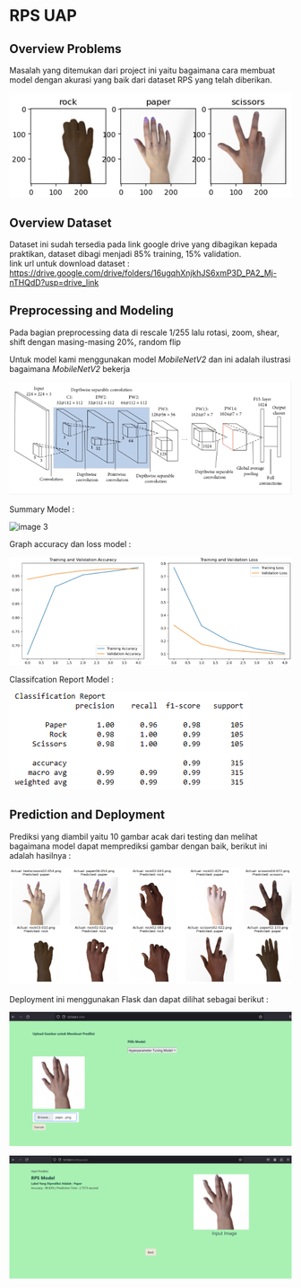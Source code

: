 # RPS UAP

## Overview Problems
Masalah yang ditemukan dari project ini yaitu bagaimana cara membuat model dengan akurasi yang baik dari dataset RPS yang telah diberikan.

![image 1](asset/Gambar-tiap-kelas.png)

## Overview Dataset
Dataset ini sudah tersedia pada link google drive yang dibagikan kepada praktikan, dataset dibagi menjadi 85% training, 15% validation.<br>link url untuk download dataset : https://drive.google.com/drive/folders/16ugqhXnjkhJS6xmP3D_PA2_Mj-nTHQdD?usp=drive_link

## Preprocessing and Modeling
Pada bagian preprocessing data di rescale 1/255 lalu rotasi, zoom, shear, shift dengan masing-masing 20%, random flip

Untuk model kami menggunakan model _MobileNetV2_ dan ini adalah ilustrasi bagaimana _MobileNetV2_ bekerja

![image 2](asset/Mobilenetv2-architecture.png)

Summary Model :

![image 3](asset/Summary.png)

Graph accuracy dan loss model :

![image 4](asset/Acc&Loss-Graph.png)

Classifcation Report Model :

![image 5](asset/Classification-Report.png)

## Prediction and Deployment

Prediksi yang diambil yaitu 10 gambar acak dari testing dan melihat bagaimana model dapat memprediksi gambar dengan baik, berikut ini adalah hasilnya :

![image 6](asset/Predict.png)

Deployment ini menggunakan Flask dan dapat dilihat sebagai berikut :

![image 7](asset/tampilan.png)

![image 8](asset/hasil.png)
